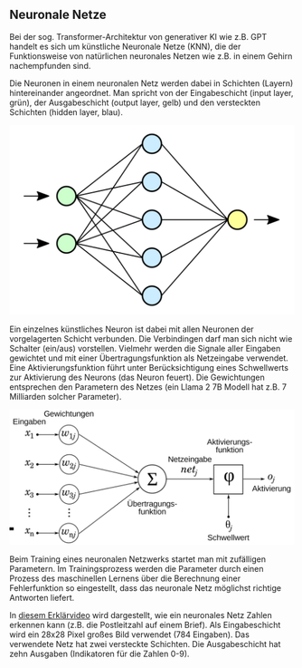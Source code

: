 ## Neuronale Netze

Bei der sog. Transformer-Architektur von generativer KI wie z.B. GPT handelt es sich um künstliche Neuronale Netze (KNN), die der Funktionsweise von natürlichen neuronales Netzen wie z.B. in einem Gehirn nachempfunden sind.

Die Neuronen in einem neuronalen Netz werden dabei in Schichten (Layern) hintereinander angeordnet. Man spricht von der Eingabeschicht (input layer, grün), der Ausgabeschicht (output layer, gelb) und den versteckten Schichten (hidden layer, blau).

![](images/neural-network.png "Vereinfachte Darstellung eines künstlichen neuronalen Netzes, Quelle: Wikipedia")

Ein einzelnes künstliches Neuron ist dabei mit allen Neuronen der vorgelagerten Schicht verbunden. Die Verbindingen darf man sich nicht wie Schalter (ein/aus) vorstellen. Vielmehr werden die Signale aller Eingaben gewichtet und mit einer Übertragungsfunktion als Netzeingabe verwendet. Eine Aktivierungsfunktion führt unter Berücksichtigung eines Schwellwerts zur Aktivierung des Neurons (das Neuron feuert). Die Gewichtungen entsprechen den Parametern des Netzes (ein Llama 2 7B Modell hat z.B. 7 Milliarden solcher Parameter).

![](images/kuenstliches-neuron.png "Schema für ein künstliches Neuron, Quelle: Wikipedia CC BY SA 3.0")

Beim Training eines neuronalen Netzwerks startet man mit zufälligen Parametern. Im Trainingsprozess werden die Parameter durch einen Prozess des maschinellen Lernens  über die Berechnung einer Fehlerfunktion so eingestellt, dass das neuronale Netz möglichst richtige Antworten liefert.

In [diesem Erklärvideo](https://www.youtube.com/watch?v=aircAruvnKk) wird dargestellt, wie ein neuronales Netz Zahlen erkennen kann (z.B. die Postleitzahl auf einem Brief). Als Eingabeschicht wird ein 28x28 Pixel großes Bild verwendet (784 Eingaben). Das verwendete Netz hat zwei versteckte Schichten. Die Ausgabeschicht hat zehn Ausgaben (Indikatoren für die Zahlen 0-9).
